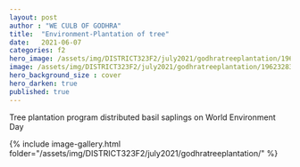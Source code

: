 ```yaml
---
layout: post
author : "WE CULB OF GODHRA"
title:  "Environment-Plantation of tree"
date:   2021-06-07
categories: f2
hero_image: /assets/img/DISTRICT323F2/july2021/godhratreeplantation/196106539_10226274063908873_9173081392046211571_n.jpg
image: /assets/img/DISTRICT323F2/july2021/godhratreeplantation/196232837_10226274063388860_7488708982240805639_n.jpg
hero_background_size : cover
hero_darken: true
published: true
---
```


Tree plantation program distributed basil saplings on World Environment Day


{% include image-gallery.html folder="/assets/img/DISTRICT323F2/july2021/godhratreeplantation/" %}
